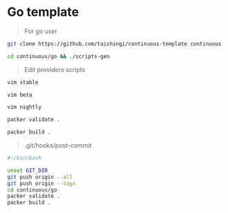 # Go template

> For go user

```bash
git clone https://github.com/taishingi/continuous-template continuous
```

```bash
cd continuous/go && ./scripts-gen
```

> Edit providers scripts

```bash
vim stable
```

```bash
vim beta
```

```bash
vim nightly
```

```bash
packer validate . 
```

```bash
packer build .
```
> .git/hooks/post-commit

```bash
#!/bin/bash

unset GIT_DIR
git push origin --all
git push origin --tags
cd continuous/go
packer validate .
packer build .
```
